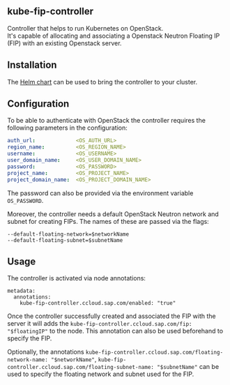 kube-fip-controller
-------------------

Controller that helps to run Kubernetes on OpenStack.  
It's capable of allocating and associating a Openstack Neutron Floating IP (FIP) with an existing Openstack server.

## Installation

The [Helm chart](https://github.com/sapcc/helm-charts/tree/master/system/kube-fip-controller) can be used to bring the controller to your cluster.

## Configuration

To be able to authenticate with OpenStack the controller requires the following parameters in the configuration:

```yaml
auth_url:             <OS_AUTH_URL>
region_name:          <OS_REGION_NAME>
username:             <OS_USERNAME>
user_domain_name:     <OS_USER_DOMAIN_NAME>
password:             <OS_PASSWORD>
project_name:         <OS_PROJECT_NAME>
project_domain_name:  <OS_PROJECT_DOMAIN_NAME>
```

The password can also be provided via the environment variable `OS_PASSWORD`.

Moreover, the controller needs a default OpenStack Neutron network and subnet for creating FIPs.
The names of these are passed via the flags:
```
--default-floating-network=$networkName
--default-floating-subnet=$subnetName
```


## Usage

The controller is activated via node annotations:
```
metadata:
  annotations:
    kube-fip-controller.ccloud.sap.com/enabled: "true"
```

Once the controller successfully created and associated the FIP with the server it will adds the `kube-fip-controller.ccloud.sap.com/fip: "$floatingIP"` to the node.
This annotation can also be used beforehand to specify the FIP.

Optionally, the annotations `kube-fip-controller.ccloud.sap.com/floating-network-name: "$networkName"`, `kube-fip-controller.ccloud.sap.com/floating-subnet-name: "$subnetName"`
can be used to specify the floating network and subnet used for the FIP.


